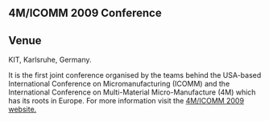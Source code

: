 ## 4M/ICOMM 2009 Conference

## Venue

KIT, Karlsruhe, Germany.

It is the first joint conference organised by the teams behind the USA-based International Conference on Micromanufacturing (ICOMM) and the International Conference on Multi-Material Micro-Manufacture (4M) which has its roots in Europe.
For more information visit the <a href="/4m-association/conference/2009"> 4M/ICOMM 2009 website.</a>